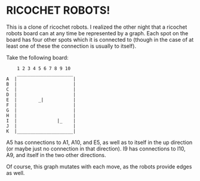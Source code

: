 # RICOCHET ROBOTS!

This is a clone of ricochet robots. I realized the other night that a ricochet
robots board can at any time be represented by a graph. Each spot on the board
has four other spots which it is connected to (though in the case of at least
one of these the connection is usually to itself).

Take the following board:

        1 2 3 4 5 6 7 8 9 10
        _____________________
    A  |                     |
    B  |                     |
    C  |                     |
    D  |                     |
    E  |        _|           |
    F  |                     |
    G  |                     |
    H  |                     |
    I  |               |_    |
    J  |                     |
    K  |_____________________|

 A5 has connections to A1, A10, and E5, as well as to itself in the up
 direction (or maybe just no connection in that direction). I9 has connections
 to I10, A9, and itself in the two other directions.

 Of course, this graph mutates with each move, as the robots provide edges as
 well.
